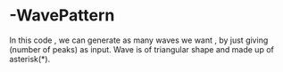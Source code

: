# -WavePattern
In this code , we can generate as many waves we want , by just giving (number of peaks) as input.
Wave is of triangular shape and made up of asterisk(*).
